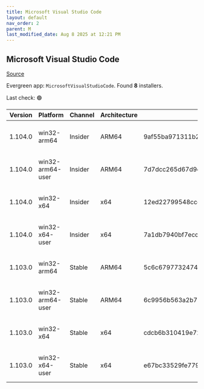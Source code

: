 ```yaml
---
title: Microsoft Visual Studio Code
layout: default
nav_order: 2
parent: M
last_modified_date: Aug 8 2025 at 12:21 PM
---
```


## Microsoft Visual Studio Code

[Source](https://code.visualstudio.com)

Evergreen app: `MicrosoftVisualStudioCode`. Found **8** installers.

Last check: 🟢

| Version | Platform         | Channel | Architecture | Sha256                                                           | URI                                                                                                                                                                                                                                                                                                              |
| ------- | ---------------- | ------- | ------------ | ---------------------------------------------------------------- | ---------------------------------------------------------------------------------------------------------------------------------------------------------------------------------------------------------------------------------------------------------------------------------------------------------------- |
| 1.104.0 | win32-arm64      | Insider | ARM64        | 9af55ba971311b2ad709b35d4bb7d9d3bc8c35d19ee47de39e3dbcb815137dd2 | [https://vscode.download.prss.microsoft.com/dbazure/download/insider/2c749892adf66679e282a1b27ae526cf995d6f0c/VSCodeSetup-arm64-1.104.0-insider.exe](https://vscode.download.prss.microsoft.com/dbazure/download/insider/2c749892adf66679e282a1b27ae526cf995d6f0c/VSCodeSetup-arm64-1.104.0-insider.exe)         |
| 1.104.0 | win32-arm64-user | Insider | ARM64        | 7d7dcc265d67d9d8c8eb47dcb2b7e017dd60890636512a40f5e958e9ac5ae66b | [https://vscode.download.prss.microsoft.com/dbazure/download/insider/2c749892adf66679e282a1b27ae526cf995d6f0c/VSCodeUserSetup-arm64-1.104.0-insider.exe](https://vscode.download.prss.microsoft.com/dbazure/download/insider/2c749892adf66679e282a1b27ae526cf995d6f0c/VSCodeUserSetup-arm64-1.104.0-insider.exe) |
| 1.104.0 | win32-x64        | Insider | x64          | 12ed22799548ccca7963f55dbc4f9371e9928661cc3f674f64088a78b5031da5 | [https://vscode.download.prss.microsoft.com/dbazure/download/insider/2c749892adf66679e282a1b27ae526cf995d6f0c/VSCodeSetup-x64-1.104.0-insider.exe](https://vscode.download.prss.microsoft.com/dbazure/download/insider/2c749892adf66679e282a1b27ae526cf995d6f0c/VSCodeSetup-x64-1.104.0-insider.exe)             |
| 1.104.0 | win32-x64-user   | Insider | x64          | 7a1db7940bf7ecd23383f50a6c98961b0f5c5595c0fe9cde4d5f3cca36ec590f | [https://vscode.download.prss.microsoft.com/dbazure/download/insider/2c749892adf66679e282a1b27ae526cf995d6f0c/VSCodeUserSetup-x64-1.104.0-insider.exe](https://vscode.download.prss.microsoft.com/dbazure/download/insider/2c749892adf66679e282a1b27ae526cf995d6f0c/VSCodeUserSetup-x64-1.104.0-insider.exe)     |
| 1.103.0 | win32-arm64      | Stable  | ARM64        | 5c6c6797732474ce31d9f3b3f7e8540f6497a0b33fcb0815b2d6ff2fd873ef73 | [https://vscode.download.prss.microsoft.com/dbazure/download/stable/e3550cfac4b63ca4eafca7b601f0d2885817fd1f/VSCodeSetup-arm64-1.103.0.exe](https://vscode.download.prss.microsoft.com/dbazure/download/stable/e3550cfac4b63ca4eafca7b601f0d2885817fd1f/VSCodeSetup-arm64-1.103.0.exe)                           |
| 1.103.0 | win32-arm64-user | Stable  | ARM64        | 6c9956b563a2b74a2ce93692587c57ad97965e30498b7e6dbd7b227c668e8eb1 | [https://vscode.download.prss.microsoft.com/dbazure/download/stable/e3550cfac4b63ca4eafca7b601f0d2885817fd1f/VSCodeUserSetup-arm64-1.103.0.exe](https://vscode.download.prss.microsoft.com/dbazure/download/stable/e3550cfac4b63ca4eafca7b601f0d2885817fd1f/VSCodeUserSetup-arm64-1.103.0.exe)                   |
| 1.103.0 | win32-x64        | Stable  | x64          | cdcb6b310419e722ba8781f143ca9c7d811328da4cf70bc318dbe4915c78caf3 | [https://vscode.download.prss.microsoft.com/dbazure/download/stable/e3550cfac4b63ca4eafca7b601f0d2885817fd1f/VSCodeSetup-x64-1.103.0.exe](https://vscode.download.prss.microsoft.com/dbazure/download/stable/e3550cfac4b63ca4eafca7b601f0d2885817fd1f/VSCodeSetup-x64-1.103.0.exe)                               |
| 1.103.0 | win32-x64-user   | Stable  | x64          | e67bc33529fe779c7d27db10fe83e5cad00c3304e380492bd4b9bd8ff6a51df1 | [https://vscode.download.prss.microsoft.com/dbazure/download/stable/e3550cfac4b63ca4eafca7b601f0d2885817fd1f/VSCodeUserSetup-x64-1.103.0.exe](https://vscode.download.prss.microsoft.com/dbazure/download/stable/e3550cfac4b63ca4eafca7b601f0d2885817fd1f/VSCodeUserSetup-x64-1.103.0.exe)                       |
